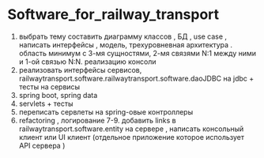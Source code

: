 # Software_for_railway_transport
1. выбрать тему составить диаграмму классов , БД , use case , написать интерфейсы , модель, трехуровневная архитектура . область минимум с 3-мя сущностями, 2-мя связями N:1 между ними и 1-ой связью N:N. реализацию консоли  
2. реализовать интерфейсы сервисов, railwaytransport.software.railwaytransport.software.daoJDBC на jdbc + тесты на сервисы 
3. spring boot, spring data
4. servlets + тесты 
5. переписать сервлеты на spring-овые контроллеры 
6. refactoring , логирование
7-9. добавить links в railwaytransport.software.entity на сервере , написать консольный клиент или UI клиент (отдельное приложение которое использует API сервера )